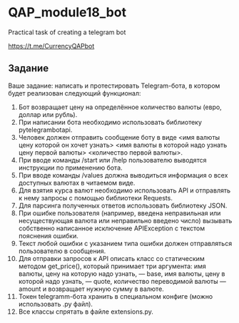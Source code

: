 # QAP_module18_bot
 Practical task of creating a telegram bot
 
https://t.me/CurrencyQAPbot

## Задание
Ваше задание: написать и протестировать Telegram-бота, в котором будет реализован следующий функционал:

1) Бот возвращает цену на определённое количество валюты (евро, доллар или рубль).
2) При написании бота необходимо использовать библиотеку pytelegrambotapi.
3) Человек должен отправить сообщение боту в виде <имя валюты цену которой он хочет узнать> <имя валюты в которой надо узнать цену первой валюты> <количество первой валюты>.
4) При вводе команды /start или /help пользователю выводятся инструкции по применению бота.
5) При вводе команды /values должна выводиться информация о всех доступных валютах в читаемом виде.
6) Для взятия курса валют необходимо использовать API и отправлять к нему запросы с помощью библиотеки Requests.
7) Для парсинга полученных ответов использовать библиотеку JSON.
8) При ошибке пользователя (например, введена неправильная или несуществующая валюта или неправильно введено число) вызывать собственно написанное исключение APIException с текстом пояснения ошибки.
9) Текст любой ошибки с указанием типа ошибки должен отправляться пользователю в сообщения.
10) Для отправки запросов к API описать класс со статическим методом get_price(), который принимает три аргумента: имя валюты, цену на которую надо узнать, — base, имя валюты, цену в которой надо узнать, — quote, количество переводимой валюты — amount и возвращает нужную сумму в валюте.
11) Токен telegramm-бота хранить в специальном конфиге (можно использовать .py файл).
12) Все классы спрятать в файле extensions.py.

